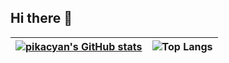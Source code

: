 ## Hi there 👋

| [![pikacyan's GitHub stats](https://github-readme-stats-theta-eight-14.vercel.app/api?username=pikacyan&include_orgs=true&show_icons=true&include_all_commits=true)](https://github.com/anuraghazra/github-readme-stats) | ![Top Langs](https://github-readme-stats-theta-eight-14.vercel.app/api/top-langs/?username=pikacyan&layout=compact&role=owner,collaborator) |
| ------------------------------------------------------------------------------------------------------------------------------------------------------------------------------------------------------------------------ | ------------------------------------------------------------------------------------------------------------------------------------------- |
